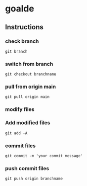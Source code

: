 # goalde

## Instructions
### check branch  
`git branch`

### switch from branch  
`git checkout branchname`

### pull from origin main  
`git pull origin main`


### modify files 


### Add modified files  
`git add -A`

### commit files  
`git commit -m 'your commit message'`

### push commit files  
`git push origin branchname`